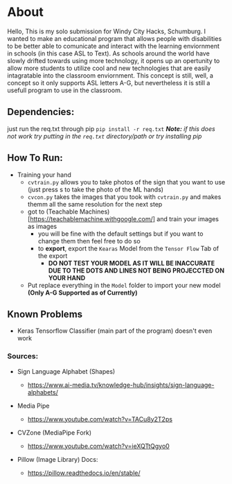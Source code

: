 # About
Hello, This is my solo submission for Windy City Hacks, Schumburg. I wanted to make an educational program that allows people with disabilities to be better able to comunicate and interact with the learning enviornment in schools (in this case ASL to Text). As schools around the world have slowly drifted towards using more technology, it opens up an opertunity to allow more students to utilize cool and new technologies that are easily intagratable into the classroom enviornment. This concept is still, well, a concept so it only supports ASL letters A-G, but nevertheless it is still a usefull program to use in the classroom.

## Dependencies:
just run the req.txt through pip
`pip install -r req.txt` ***Note:*** *if this does not work try putting in the `req.txt` directory/path or try installing pip*

## How To Run:
- Training your hand
    - `cvtrain.py` allows you to take photos of the sign that you want to use (just press s to take the photo of the ML hands)
    - `cvcon.py` takes the images that you took with `cvtrain.py` and makes themm all the same resolution for the next step
    - got to (Teachable Machines)[https://teachablemachine.withgoogle.com/] and train your images as images
        - you will be fine with the default settings but if you want to change them then feel free to do so
        - to **export**, export the `Kearas` Model from the `Tensor Flow` Tab of the export
            - **DO NOT TEST YOUR MODEL AS IT WILL BE INACCURATE DUE TO THE DOTS AND LINES NOT BEING PROJECCTED ON YOUR HAND**
    - Put replace everything in the `Model` folder to import your new model **(Only A-G Supported as of Currently)**

## Known Problems
- Keras Tensorflow Classifier (main part of the program) doesn't even work

### Sources:
- Sign Language Alphabet (Shapes)
    - https://www.ai-media.tv/knowledge-hub/insights/sign-language-alphabets/

- Media Pipe
    - https://www.youtube.com/watch?v=TACu8y2T2ps

- CVZone (MediaPipe Fork)
    - https://www.youtube.com/watch?v=ieXQTtQgyo0

- Pillow (Image Library) Docs:
    - https://pillow.readthedocs.io/en/stable/